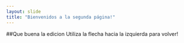 ```yaml
---
layout: slide
title: "Bienvenidos a la segunda página!"
---
```

##Que buena la edicion
Utiliza la flecha hacia la izquierda para volver!
